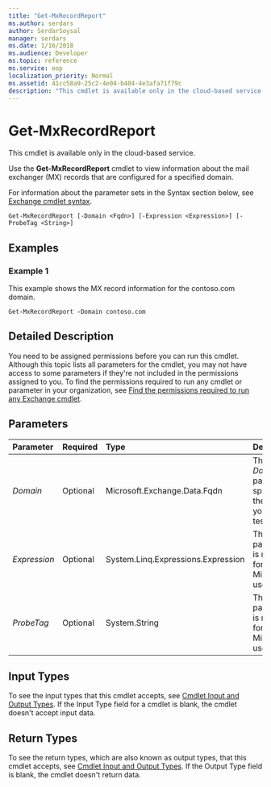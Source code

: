 ```yaml
---
title: "Get-MxRecordReport"
ms.author: serdars
author: SerdarSoysal
manager: serdars
ms.date: 1/16/2018
ms.audience: Developer
ms.topic: reference
ms.service: eop
localization_priority: Normal
ms.assetid: 41cc58a9-25c2-4e04-b404-4e3afa71f79c
description: "This cmdlet is available only in the cloud-based service."
---
```


# Get-MxRecordReport

This cmdlet is available only in the cloud-based service. 
  
Use the **Get-MxRecordReport** cmdlet to view information about the mail exchanger (MX) records that are configured for a specified domain.
  
For information about the parameter sets in the Syntax section below, see [Exchange cmdlet syntax](https://technet.microsoft.com/library/bb123552.aspx). 
  
```
Get-MxRecordReport [-Domain <Fqdn>] [-Expression <Expression>] [-ProbeTag <String>]

```

## Examples
<a name="Examples"> </a>

### Example 1

This example shows the MX record information for the contoso.com domain.
  
```
Get-MxRecordReport -Domain contoso.com
```

## Detailed Description
<a name="DetailedDescription"> </a>

You need to be assigned permissions before you can run this cmdlet. Although this topic lists all parameters for the cmdlet, you may not have access to some parameters if they're not included in the permissions assigned to you. To find the permissions required to run any cmdlet or parameter in your organization, see [Find the permissions required to run any Exchange cmdlet](https://technet.microsoft.com/library/mt432940.aspx).
  
## Parameters
<a name="DetailedDescription"> </a>

|**Parameter**|**Required**|**Type**|**Description**|
|:-----|:-----|:-----|:-----|
| _Domain_ <br/> |Optional  <br/> |Microsoft.Exchange.Data.Fqdn  <br/> |The  _Domain_ parameter specifies the domain you want to test. <br/> |
| _Expression_ <br/> |Optional  <br/> |System.Linq.Expressions.Expression  <br/> |This parameter is reserved for internal Microsoft use.  <br/> |
| _ProbeTag_ <br/> |Optional  <br/> |System.String  <br/> |This parameter is reserved for internal Microsoft use.  <br/> |
   
## Input Types
<a name="InputTypes"> </a>

To see the input types that this cmdlet accepts, see [Cmdlet Input and Output Types](http://go.microsoft.com/fwlink/p/?linkId=616387). If the Input Type field for a cmdlet is blank, the cmdlet doesn't accept input data. 
  
## Return Types
<a name="ReturnTypes"> </a>

To see the return types, which are also known as output types, that this cmdlet accepts, see [Cmdlet Input and Output Types](http://go.microsoft.com/fwlink/p/?linkId=616387). If the Output Type field is blank, the cmdlet doesn't return data. 
  

